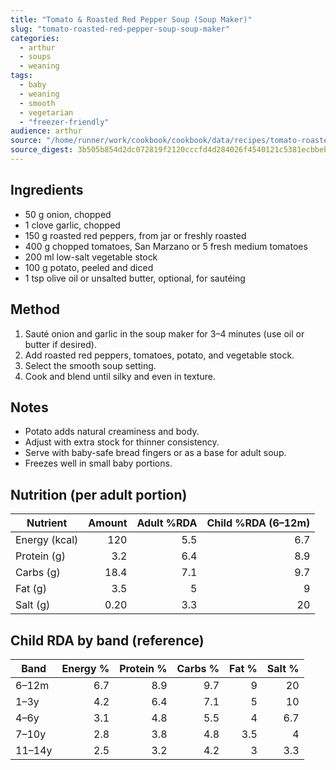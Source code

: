 ```yaml
---
title: "Tomato & Roasted Red Pepper Soup (Soup Maker)"
slug: "tomato-roasted-red-pepper-soup-soup-maker"
categories:
  - arthur
  - soups
  - weaning
tags:
  - baby
  - weaning
  - smooth
  - vegetarian
  - "freezer-friendly"
audience: arthur
source: "/home/runner/work/cookbook/cookbook/data/recipes/tomato-roasted-red-pepper-soup-soup-maker.json"
source_digest: 3b505b854d2dc072819f2120cccfd4d284026f4540121c5381ecbbebcb209424
---
```


## Ingredients

- 50 g onion, chopped
- 1 clove garlic, chopped
- 150 g roasted red peppers, from jar or freshly roasted
- 400 g chopped tomatoes, San Marzano or 5 fresh medium tomatoes
- 200 ml low-salt vegetable stock
- 100 g potato, peeled and diced
- 1 tsp olive oil or unsalted butter, optional, for sautéing

## Method

1. Sauté onion and garlic in the soup maker for 3–4 minutes (use oil or butter if desired).
2. Add roasted red peppers, tomatoes, potato, and vegetable stock.
3. Select the smooth soup setting.
4. Cook and blend until silky and even in texture.

## Notes

- Potato adds natural creaminess and body.
- Adjust with extra stock for thinner consistency.
- Serve with baby-safe bread fingers or as a base for adult soup.
- Freezes well in small baby portions.

## Nutrition (per adult portion)

| Nutrient | Amount | Adult %RDA | Child %RDA (6–12m) |
|---|---:|---:|---:|
| Energy (kcal) | 120 | 5.5 | 6.7 |
| Protein (g) | 3.2 | 6.4 | 8.9 |
| Carbs (g) | 18.4 | 7.1 | 9.7 |
| Fat (g) | 3.5 | 5 | 9 |
| Salt (g) | 0.20 | 3.3 | 20 |

## Child RDA by band (reference)

| Band | Energy % | Protein % | Carbs % | Fat % | Salt % |
|---|---:|---:|---:|---:|---:|
| 6–12m | 6.7 | 8.9 | 9.7 | 9 | 20 |
| 1–3y | 4.2 | 6.4 | 7.1 | 5 | 10 |
| 4–6y | 3.1 | 4.8 | 5.5 | 4 | 6.7 |
| 7–10y | 2.8 | 3.8 | 4.8 | 3.5 | 4 |
| 11–14y | 2.5 | 3.2 | 4.2 | 3 | 3.3 |
